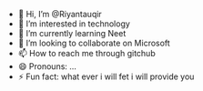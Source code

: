 - 👋 Hi, I’m @Riyantauqir
- 👀 I’m interested in technology 
- 🌱 I’m currently learning Neet
- 💞️ I’m looking to collaborate on Microsoft 
- 📫 How to reach me through gitchub 
- 😄 Pronouns: ...
- ⚡ Fun fact: what ever i will fet i will provide you

<!---
Riyantauqir/Riyantauqir is a ✨ special ✨ repository because its `README.md` (this file) appears on your GitHub profile.
You can click the Preview link to take a look at your changes.
--->
